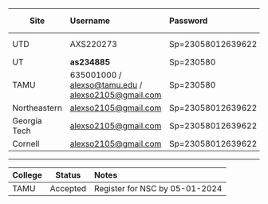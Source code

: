 | Site         | Username                                           | Password          | Application Status                                 | Additional Info        |
| ------------ |:-------------------------------------------------- |:----------------- |:-------------------------------------------------- |:---------------------- |
| UTD          | AXS220273                                          | Sp=23058012639622 | https://bit.ly/utd-status                          | UTD-ID: **2021692566** |
| UT           | **as234885**                                       | Sp=230580         | https://bit.ly/4740yuL                             |                        |
| TAMU         | 635001000 / alexso@tamu.edu / alexso2105@gmail.com | Sp=230580         | https://applicant.tamu.edu                         |                        |
| Northeastern | alexso2105@gmail.com                               | Sp=23058012639622 |                                                    |                        |
| Georgia Tech | alexso2105@gmail.com                               | Sp=23058012639622 | https://application.gatech.edu/apply/status        |                        |
| Cornell      | alexso2105@gmail.com                               | Sp=23058012639622 | https://engage.admissions.cornell.edu/apply/status |                        |

----

| College | Status   | Notes                          |
| ------- | -------- |:------------------------------ |
| TAMU    | Accepted | Register for NSC by 05-01-2024 |